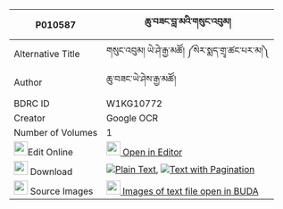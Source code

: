 |P010587|ཆུ་བཟང་བླ་མའི་གསུང་འབུམ། 
| --- | --- 
|Alternative Title |གསུང་འབུམ། ཡེ་ཤེ་རྒྱ་མཚོ། ༼སེར་སྨད་གྲྭ་ཚང་པར་མ།༽
|Author| ཆུ་བཟང་ཡེ་ཤེས་རྒྱ་མཚོ།
|BDRC ID | W1KG10772
|Creator | Google OCR
|Number of Volumes| 1
|<img width="25" src="https://img.icons8.com/color/25/000000/edit-property.png">Edit Online| [<img width="25" src="https://avatars.githubusercontent.com/u/45091458?s=200&v=4"> Open in Editor](http://editor.openpecha.org/P010587)
|<img width="25" src="https://img.icons8.com/fluent/48/000000/download-2.png"/>  Download | [![](https://img.icons8.com/color/20/000000/txt.png)Plain Text](https://github.com/Openpecha/P010587/releases/download/v1/chu_zang_lama_i_sungbum_plain_P010587.zip), [![](https://img.icons8.com/color/20/000000/txt.png)Text with Pagination](https://github.com/Openpecha/P010587/releases/download/v1/chu_zang_lama_i_sungbum_pages_P010587.zip)
|<img width="25" src="https://img.icons8.com/plasticine/100/000000/pictures-folder.png"/>  Source Images | [<img width="25" src="https://library.bdrc.io/icons/BUDA-small.svg"> Images of text file open in BUDA](https://library.bdrc.io/show/bdr:W1KG10772)